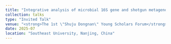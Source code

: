 ```yaml
---
title: "Integrative analysis of microbial 16S gene and shotgun metagenomic sequencing data improves statistical efficiency"
collection: talks
type: "Invited Talk"
venue: "<strong>The 1st \"Shuju Dongnan\" Young Scholars Forum</strong>"
date: 2025-07
location: "Southeast University, Nanjing, China"
---
```

